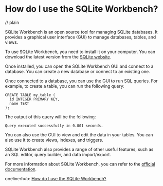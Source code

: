 # How do I use the SQLite Workbench?
// plain

SQLite Workbench is an open source tool for managing SQLite databases. It provides a graphical user interface (GUI) to manage databases, tables, and views.

To use SQLite Workbench, you need to install it on your computer. You can download the latest version from the [SQLite website](https://www.sqlite.org/index.html).

Once installed, you can open the SQLite Workbench GUI and connect to a database. You can create a new database or connect to an existing one.

Once connected to a database, you can use the GUI to run SQL queries. For example, to create a table, you can run the following query:

```
CREATE TABLE my_table (
  id INTEGER PRIMARY KEY,
  name TEXT
);
```

The output of this query will be the following:

```
Query executed successfully in 0.001 seconds.
```

You can also use the GUI to view and edit the data in your tables. You can also use it to create views, indexes, and triggers.

SQLite Workbench also provides a range of other useful features, such as an SQL editor, query builder, and data import/export.

For more information about SQLite Workbench, you can refer to the [official documentation](https://sqliteworkbench.readthedocs.io/en/latest/).

onelinerhub: [How do I use the SQLite Workbench?](https://onelinerhub.com/sqlite/how-do-i-use-the-sqlite-workbench)